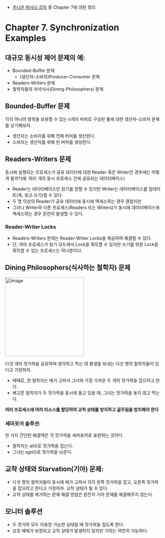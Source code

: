 - [주니온 박사님 강의](https://www.inflearn.com/course/%EC%9A%B4%EC%98%81%EC%B2%B4%EC%A0%9C-%EA%B3%B5%EB%A3%A1%EC%B1%85-%EC%A0%84%EA%B3%B5%EA%B0%95%EC%9D%98#curriculum) 중 Chapter 7에 대한 정리

# Chapter 7. Synchronization Examples

## 대규모 동시성 제어 문제의 예: 
- Bounded-Buffer 문제
  - (생산자-소비자)Producer-Consumer 문제
- Readers-Writers 문제
- 철학자들의 저녁식사(Dining-Philosophers) 문제

## Bounded-Buffer 문제

각각 하나의 항목을 보유할 수 있는 n개의 버퍼로 구성된 풀에 대한 생산자-소비자 문제를 상기해보자. 
- 생산자는 소비자를 위해 전체 버퍼를 생산한다.
- 소비자는 생산자를 위해 빈 버퍼를 생성한다.

## Readers-Writers 문제

동시에 실행되는 프로세스가 공유 데이터에 대한 Reader 혹은 Writer인 경우에는 어떻게 될까?(예: 여러 개의 동시 프로세스 간에 공유되는 데이터베이스)
- Reader는 데이터베이스만 읽기를 원할 수 있지만 Writer는 데이터베이스를 업데이트(즉, 읽고 쓰기)할 수 있다.
- 두 명 이상의 Reader가 공유 데이터에 동시에 액세스하는 경우 괜찮지만
- 그러나 Writer와 다른 프로세스(Readers 또는 Writers)가 동시에 데이터베이스에 액세스하는 경우 혼란이 발생할 수 있다.

### Reader-Writer Locks
- Readers-Writers 문제는 Reader-Writer Locks을 제공하여 해결할 수 있다.
- 단, 여러 프로세스가 읽기 모드에서 Lock을 획득할 수 있지만 쓰기를 위한 Lock을 획득할 수 있는 프로세스는 하나뿐이다.

## Dining Philosophers(식사하는 철학자) 문제

<img width="254" alt="image" src="https://user-images.githubusercontent.com/32327475/235439854-f3f557cd-1ec2-49e1-9b37-200abac1c044.png">

다섯 개의 젓가락을 공유하며 생각하고 먹는 데 평생을 보내는 다섯 명의 철학자들이 있다고 가정하자.
- 때때로, 한 철학자는 배가 고파서 그녀와 가장 가까운 두 개의 젓가락을 집으려고 한다.
- 배고픈 철학자가 두 젓가락을 동시에 들고 있을 때, 그녀는 젓가락을 놓지 않고 먹는다.

**여러 프로세스에 여러 리소스를 할당하여 교착 상태를 방지하고 굶주림을 방지해야 한다**

### 세마포어 솔루션:
한 가지 간단한 해결책은 각 젓가락을 세마포어로 표현하는 것이다.
- 철학자는 𝑎𝑖𝑡()로 젓가락을 집는다.
- 그녀는 𝑠𝑔𝑛𝑙()로 젓가락을 놔준다.

## 교착 상태와 Starvation(기아) 문제:
- 다섯 명의 철학자들이 동시에 배가 고파서 각각 왼쪽 젓가락을 잡고, 오른쪽 젓가락을 잡으려고 한다고 가정하자. 교착 상태가 될 수 있다.
- 교착 상태를 제거하는 문제 해결 방법은 완전히 기아 문제를 해결해주지 않는다.

## 모니터 솔루션
- 두 젓가락 모두 이용한 가능한 상태일 때 젓가락을 집도록 한다.
- 상호 배제가 보장되고 교착 상태가 발생하지 않지만 기아는 여전히 가능하다.
